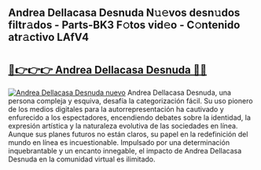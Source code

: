 ## Andrea Dellacasa Desnuda N𝚞𝚎vos desn𝚞dos filtr𝚊dos - Parts-BK3 F𝚘tos vid𝚎o - C𝚘ntenido atr𝚊ctivo LAfV4

# <h2><a href="http://mb26bgw.tromn.icu/?c=Andrea+Dellacasa+Desnuda">🔗👉👉👉 Andrea Dellacasa Desnuda 🔗🔗</a></h2>

[![Andrea Dellacasa Desnuda nuevo](https://i.imgur.com/pEAQMta.gif)](http://mb26bgw.tromn.icu/?c=Andrea+Dellacasa+Desnuda)
Andrea Dellacasa Desnuda, una persona compleja y esquiva, desafía la categorización fácil. Su uso pionero de los medios digitales para la autorrepresentación ha cautivado y enfurecido a los espectadores, encendiendo debates sobre la identidad, la expresión artística y la naturaleza evolutiva de las sociedades en línea. Aunque sus planes futuros no están claros, su papel en la redefinición del mundo en línea es incuestionable. Impulsado por una determinación inquebrantable y un encanto innegable, el impacto de Andrea Dellacasa Desnuda en la comunidad virtual es ilimitado.
